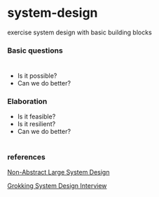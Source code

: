 # system-design
exercise system design with basic building blocks

<h3>Basic questions</h3>

#

* Is it possible?
* Can we do better?

<h3>Elaboration</h3>

* Is it feasible?
* Is it resilient?
* Can we do better?

#

<h3>references</h3>

[Non-Abstract Large System Design](https://sre.google/workbook/non-abstract-design/)

[Grokking System Design Interview](https://github.com/Nitin96Bisht/System-Design/blob/master/Grokking%20System%20Design%20Interview.pdf)
